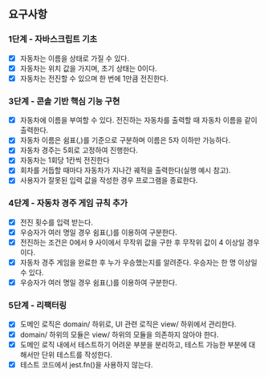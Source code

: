 ## 요구사항
### 1단계 - 자바스크립트 기초
- [X] 자동차는 이름을 상태로 가질 수 있다.
- [X] 자동차는 위치 값을 가지며, 초기 상태는 0이다.
- [X] 자동차는 전진할 수 있으며 한 번에 1만큼 전진한다.

### 3단계 - 콘솔 기반 핵심 기능 구현
- [X] 자동차에 이름을 부여할 수 있다. 전진하는 자동차를 출력할 때 자동차 이름을 같이 출력한다.
- [X] 자동차 이름은 쉼표(,)를 기준으로 구분하며 이름은 5자 이하만 가능하다.
- [X] 자동차 경주는 5회로 고정하여 진행한다.
- [X] 자동차는 1회당 1칸씩 전진한다
- [X] 회차를 거듭할 때마다 자동차가 지나간 궤적을 출력한다(실행 예시 참고).
- [X] 사용자가 잘못된 입력 값을 작성한 경우 프로그램을 종료한다.

### 4단계 - 자동차 경주 게임 규칙 추가
- [X] 전진 횟수를 입력 받는다.
- [X] 우승자가 여러 명일 경우 쉼표(,)를 이용하여 구분한다.
- [X] 전진하는 조건은 0에서 9 사이에서 무작위 값을 구한 후 무작위 값이 4 이상일 경우이다.
- [X] 자동차 경주 게임을 완료한 후 누가 우승했는지를 알려준다. 우승자는 한 명 이상일 수 있다.
- [X] 우승자가 여러 명일 경우 쉼표(,)를 이용하여 구분한다.

### 5단계 - 리팩터링
- [X] 도메인 로직은 domain/ 하위로, UI 관련 로직은 view/ 하위에서 관리한다.
- [X] domain/ 하위의 모듈은 view/ 하위의 모듈을 의존하지 않아야 한다.
- [X] 도메인 로직 내에서 테스트하기 어려운 부분을 분리하고, 테스트 가능한 부분에 대해서만 단위 테스트를 작성한다.
- [X] 테스트 코드에서 jest.fn()을 사용하지 않는다.